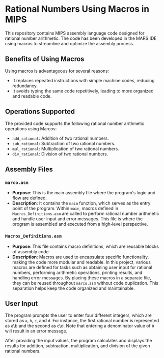 # Rational Numbers Using Macros in MIPS

This repository contains MIPS assembly language code designed for rational number arithmetic. The code has been developed in the MARS IDE using macros to streamline and optimize the assembly process.

## Benefits of Using Macros

Using macros is advantageous for several reasons:
- It replaces repeated instructions with simple machine codes, reducing redundancy.
- It avoids typing the same code repetitively, leading to more organized and readable code.

## Operations Supported

The provided code supports the following rational number arithmetic operations using Marcos:
- `add_rational`: Addition of two rational numbers.
- `sub_rational`: Subtraction of two rational numbers.
- `mul_rational`: Multiplication of two rational numbers.
- `div_rational`: Division of two rational numbers.

## Assembly Files

### `marco.asm`

- **Purpose**: This is the main assembly file where the program's logic and flow are defined.
- **Description**: It contains the `main` function, which serves as the entry point of the program. Within `main`, macros defined in `Macros_Definitions.asm` are called to perform rational number arithmetic and handle user input and error messages. This file is where the program is assembled and executed from a high-level perspective.

### `Macros_Definitions.asm`

- **Purpose**: This file contains macro definitions, which are reusable blocks of assembly code.
- **Description**: Macros are used to encapsulate specific functionality, making the code more modular and readable. In this project, various macros are defined for tasks such as obtaining user input for rational numbers, performing arithmetic operations, printing results, and handling error messages. By placing these macros in a separate file, they can be reused throughout `marco.asm` without code duplication. This separation helps keep the code organized and maintainable.
## User Input

The program prompts the user to enter four different integers, which are stored as `a`, `b`, `c`, and `d`. For instance, the first rational number is represented as a\b and the second as c\d. Note that entering a denominator value of `0` will result in an error message.

After providing the input values, the program calculates and displays the results for addition, subtraction, multiplication, and division of the given rational numbers.
